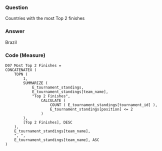 ### Question
Countries with the most Top 2 finishes

### Answer
Brazil

### Code (Measure)

```
D07 Most Top 2 Finishes =
CONCATENATEX (
    TOPN (
        1,
        SUMMARIZE (
            E_tournament_standings,
            E_tournament_standings[team_name],
            "Top 2 Finishes",
                CALCULATE (
                    COUNT ( E_tournament_standings[tournament_id] ),
                    E_tournament_standings[position] <= 2
                )
        ),
        [Top 2 Finishes], DESC
    ),
    E_tournament_standings[team_name],
    ", ",
    E_tournament_standings[team_name], ASC
)

```

